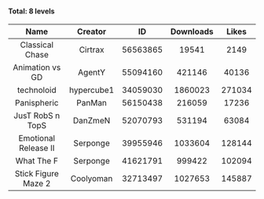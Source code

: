 #### Total: 8 levels

| Name | Creator | ID | Downloads | Likes |
|:---:|:---:|:---:|:---:|:---:|
| Classical Chase | Cirtrax | 56563865 | 19541 | 2149
| Animation vs GD | AgentY | 55094160 | 421146 | 40136
| technoloid | hypercube1 | 34059030 | 1860023 | 271034
| Panispheric | PanMan | 56150438 | 216059 | 17236
| JusT RobS n TopS | DanZmeN | 52070793 | 531194 | 63084
| Emotional Release II | Serponge | 39955946 | 1033604 | 128144
| What The F | Serponge | 41621791 | 999422 | 102094
| Stick Figure Maze 2 | Coolyoman | 32713497 | 1027653 | 145887
